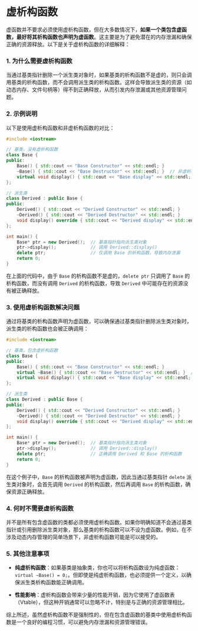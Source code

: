 # 虚析构函数

虚函数并不要求必须使用虚析构函数，但在大多数情况下，**如果一个类包含虚函数，最好将其析构函数也声明为虚函数**。这主要是为了避免潜在的内存泄漏和确保正确的资源释放。以下是关于虚析构函数的详细解释：

### 1. 为什么需要虚析构函数

当通过基类指针删除一个派生类对象时，如果基类的析构函数不是虚的，则只会调用基类的析构函数，而不会调用派生类的析构函数。这样会导致派生类的资源（如动态内存、文件句柄等）得不到正确释放，从而引发内存泄漏或其他资源管理问题。

### 2. 示例说明

以下是使用虚析构函数和非虚析构函数的对比：

```cpp
#include <iostream>

// 基类，没有虚析构函数
class Base {
public:
    Base() { std::cout << "Base Constructor" << std::endl; }
    ~Base() { std::cout << "Base Destructor" << std::endl; }  // 非虚析构函数
    virtual void display() { std::cout << "Base display" << std::endl; }
};

// 派生类
class Derived : public Base {
public:
    Derived() { std::cout << "Derived Constructor" << std::endl; }
    ~Derived() { std::cout << "Derived Destructor" << std::endl; }
    void display() override { std::cout << "Derived display" << std::endl; }
};

int main() {
    Base* ptr = new Derived();  // 基类指针指向派生类对象
    ptr->display();             // 调用 Derived::display()
    delete ptr;                 // 仅调用 Base 的析构函数，导致内存泄漏
    return 0;
}
```

在上面的代码中，由于 `Base` 的析构函数不是虚的，`delete ptr` 只调用了 `Base` 的析构函数，而没有调用 `Derived` 的析构函数，导致 `Derived` 中可能存在的资源没有被正确释放。

### 3. 使用虚析构函数解决问题

通过将基类的析构函数声明为虚函数，可以确保通过基类指针删除派生类对象时，派生类的析构函数也会被正确调用：

```cpp
#include <iostream>

// 基类，包含虚析构函数
class Base {
public:
    Base() { std::cout << "Base Constructor" << std::endl; }
    virtual ~Base() { std::cout << "Base Destructor" << std::endl; }  // 虚析构函数
    virtual void display() { std::cout << "Base display" << std::endl; }
};

// 派生类
class Derived : public Base {
public:
    Derived() { std::cout << "Derived Constructor" << std::endl; }
    ~Derived() { std::cout << "Derived Destructor" << std::endl; }
    void display() override { std::cout << "Derived display" << std::endl; }
};

int main() {
    Base* ptr = new Derived();  // 基类指针指向派生类对象
    ptr->display();             // 调用 Derived::display()
    delete ptr;                 // 正确调用 Derived 和 Base 的析构函数
    return 0;
}
```

在这个例子中，`Base` 的析构函数被声明为虚函数，因此当通过基类指针 `delete` 派生类对象时，会首先调用 `Derived` 的析构函数，然后再调用 `Base` 的析构函数，确保资源正确释放。

### 4. 何时不需要虚析构函数

并不是所有包含虚函数的类都必须使用虚析构函数。如果你明确知道不会通过基类指针或引用删除派生类对象，那么基类的析构函数可以不设为虚函数。例如，在不涉及动态内存管理的简单场景下，非虚析构函数可能是可以接受的。

### 5. 其他注意事项

- **纯虚析构函数**：如果基类是抽象类，你也可以将析构函数设为纯虚函数：`virtual ~Base() = 0;`。但即使是纯虚析构函数，也必须提供一个定义，以确保派生类析构函数能正确调用。

- **性能影响**：虚析构函数会带来少量的性能开销，因为它使用了虚函数表（Vtable），但这种开销通常可以忽略不计，特别是与正确的资源管理相比。

综上所述，虽然虚析构函数不是强制性的，但在包含虚函数的基类中使用虚析构函数是一个良好的编程习惯，可以避免内存泄漏和资源管理错误。

